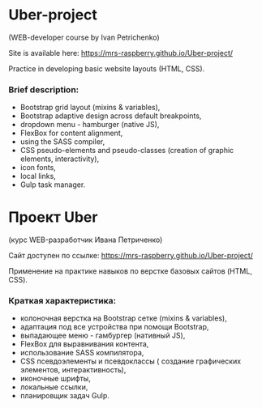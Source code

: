 # Uber-project
(WEB-developer course by Ivan Petrichenko)

Site is available here: https://mrs-raspberry.github.io/Uber-project/

Practice in developing basic website layouts (HTML, CSS).

### Brief description:

* Bootstrap grid layout (mixins & variables),
* Bootstrap adaptive design across default breakpoints,
* dropdown menu - hamburger (native JS),
* FlexBox for content alignment,
* using the SASS compiler,
* CSS pseudo-elements and pseudo-classes (creation of graphic elements, interactivity),
* icon fonts,
* local links,
* Gulp task manager.

# Проект Uber

(курс WEB-разработчик Ивана Петриченко)

Сайт доступен по ссылке:  https://mrs-raspberry.github.io/Uber-project/

Применение на практике навыков по верстке базовых сайтов (HTML, CSS).

### Краткая характеристика:

* колоночная верстка на Bootstrap сетке (mixins & variables),
* адаптация под все устройства при помощи Bootstrap,
* выпадающее меню - гамбургер (нативный JS),
* FlexBox для выравнивания контента,
* использование SASS компилятора,
* CSS псевдоэлементы и псевдоклассы ( создание графических элементов,  интерактивность),
* иконочные шрифты,
* локальные ссылки,
* планировщик задач Gulp.
